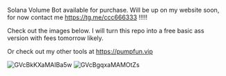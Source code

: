 Solana Volume Bot available for purchase. Will be up on my website soon, for now contact me https://tg.me/ccc666333  !!!!!
 

Check out the images below. I will turn this repo into a free basic ass version with fees tomorrow likely.


Or check out my other tools at https://pumpfun.vip


![GVcBkKXaMAIBa5w](https://github.com/user-attachments/assets/f35337f2-13a4-454c-ba20-4f50df0e104a)
![GVcBgqxaMAMOtZs](https://github.com/user-attachments/assets/a68e0817-0173-4041-995b-07b8f08cd487)
